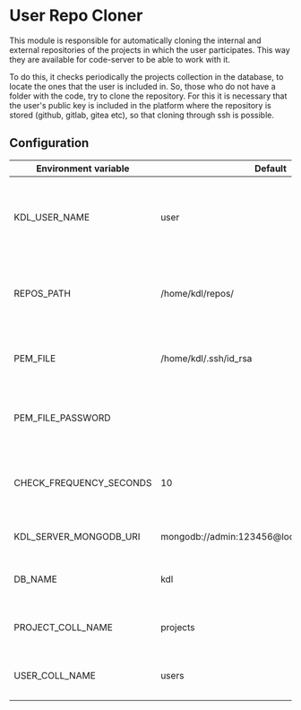 # User Repo Cloner

This module is responsible for automatically cloning the internal and external repositories of the projects in which the
user participates. This way they are available for code-server to be able to work with it.

To do this, it checks periodically the projects collection in the database, to locate the ones that the user is
included in. So, those who do not have a folder with the code, try to clone the repository. For this it is necessary
that the user's public key is included in the platform where the repository is stored (github, gitlab, gitea etc), so
that cloning through ssh is possible.

## Configuration

| Environment variable      | Default                                      | Description                                                               |
| ------------------------- | -------------------------------------------- | ------------------------------------------------------------------------- |
| KDL_USER_NAME             | user                                         | (required) username from which the repositories are to be cloned.         |
| REPOS_PATH                | /home/kdl/repos/                             | (optional) absolute path to store the cloned repositories.                |
| PEM_FILE                  | /home/kdl/.ssh/id_rsa                        | (optional) absolute path to user private ssh key.                         |
| PEM_FILE_PASSWORD         |                                              | (optional) password for user private ssh key.                             |
| CHECK_FREQUENCY_SECONDS   | 10                                           | (optional) frequency of checking new repositories (seconds)               |
| KDL_SERVER_MONGODB_URI    | mongodb://admin:123456@localhost:27017/admin | (optional) mongoDB URI.                                                   |
| DB_NAME                   | kdl                                          | (optional) KDL database name.                                             |
| PROJECT_COLL_NAME         | projects                                     | (optional) projects collection name.                                      |
| USER_COLL_NAME            | users                                        | (optional) user collection name.                                          |
